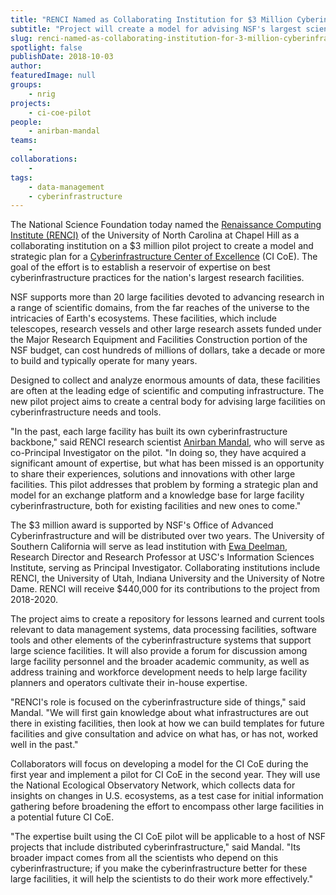 ```yaml
---
title: "RENCI Named as Collaborating Institution for $3 Million Cyberinfrastructure Center of Excellence Pilot"
subtitle: "Project will create a model for advising NSF's largest scientific facilities"
slug: renci-named-as-collaborating-institution-for-3-million-cyberinfrastructure-center-of-excellence-pilot
spotlight: false
publishDate: 2018-10-03
author: 
featuredImage: null
groups:
    - nrig
projects:
    - ci-coe-pilot
people:
    - anirban-mandal
teams: 
    - 
collaborations:
    - 
tags:
    - data-management
    - cyberinfrastructure
---
```


The National Science Foundation today named the [Renaissance Computing Institute (RENCI)](https://www.renci.org/) of the University of North Carolina at Chapel Hill as a collaborating institution on a $3 million pilot project to create a model and strategic plan for a [Cyberinfrastructure Center of Excellence](http://cicoe-pilot.org/) (CI CoE). The goal of the effort is to establish a reservoir of expertise on best cyberinfrastructure practices for the nation's largest research facilities.  

NSF supports more than 20 large facilities devoted to advancing research in a range of scientific domains, from the far reaches of the universe to the intricacies of Earth's ecosystems. These facilities, which include telescopes, research vessels and other large research assets funded under the Major Research Equipment and Facilities Construction portion of the NSF budget, can cost hundreds of millions of dollars, take a decade or more to build and typically operate for many years.  

Designed to collect and analyze enormous amounts of data, these facilities are often at the leading edge of scientific and computing infrastructure. The new pilot project aims to create a central body for advising large facilities on cyberinfrastructure needs and tools.    

"In the past, each large facility has built its own cyberinfrastructure backbone," said RENCI research scientist [Anirban Mandal](/people/anirban-mandal), who will serve as co-Principal Investigator on the pilot. "In doing so, they have acquired a significant amount of expertise, but what has been missed is an opportunity to share their experiences, solutions and innovations with other large facilities. This pilot addresses that problem by forming a strategic plan and model for an exchange platform and a knowledge base for large facility cyberinfrastructure, both for existing facilities and new ones to come."  

The $3 million award is supported by NSF's Office of Advanced Cyberinfrastructure and will be distributed over two years. The University of Southern California will serve as lead institution with [Ewa Deelman](https://deelman.isi.edu/), Research Director and Research Professor at USC's Information Sciences Institute, serving as Principal Investigator. Collaborating institutions include RENCI, the University of Utah, Indiana University and the University of Notre Dame. RENCI will receive $440,000 for its contributions to the project from 2018-2020.  

The project aims to create a repository for lessons learned and current tools relevant to data management systems, data processing facilities, software tools and other elements of the cyberinfrastructure systems that support large science facilities. It will also provide a forum for discussion among large facility personnel and the broader academic community, as well as address training and workforce development needs to help large facility planners and operators cultivate their in-house expertise.

"RENCI's role is focused on the cyberinfrastructure side of things," said Mandal. "We will first gain knowledge about what infrastructures are out there in existing facilities, then look at how we can build templates for future facilities and give consultation and advice on what has, or has not, worked well in the past."

Collaborators will focus on developing a model for the CI CoE during the first year and implement a pilot for CI CoE in the second year. They will use the National Ecological Observatory Network, which collects data for insights on changes in U.S. ecosystems, as a test case for initial information gathering before broadening the effort to encompass other large facilities in a potential future CI CoE.

"The expertise built using the CI CoE pilot will be applicable to a host of NSF projects that include distributed cyberinfrastructure," said Mandal. "Its broader impact comes from all the scientists who depend on this cyberinfrastructure; if you make the cyberinfrastructure better for these large facilities, it will help the scientists to do their work more effectively."
